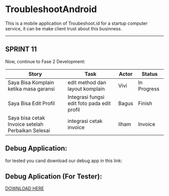 # TroubleshootAndroid
This is a mobile application of Troubeshoot.id
for a startup computer service, it can be make client trust about this businness.

<hr>

## SPRINT 11
Now, continue to Fase 2 Development:

| Story                                  | Task                                       | Actor | Status   |
|----------------------------------------|---------------------------------------------------------|-------|----------|
| Saya Bisa Komplain ketika masa garansi          | edit method dan layout komplain       | Vivi | In Progress |
| Saya Bisa Edit Profil      | Integrasi fungsi edit foto pada edit profil                            | Bagus  | Finish |
| Saya bisa cetak Invoice setelah Perbaikan Selesai           | integrasi cetak invoice            | Ilham | Invoice |


## Debug Application:
for tested you cand download our debug app in this link:
## Debug Aplication (For Tester):
[DOWNLOAD HERE](https://drive.google.com/file/d/1FtzZsp3WCAhUh7tuGghWAujCE3wAXEDD/view?usp=sharing)
<br>
<br>


